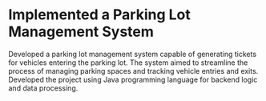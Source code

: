 # Implemented a Parking Lot Management System
Developed a parking lot management system capable of generating tickets for vehicles entering the parking lot. The system aimed to streamline the process of managing parking spaces and tracking vehicle entries and exits. Developed the project using Java programming language for backend logic and data processing.
